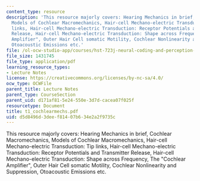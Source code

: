 ```yaml
---
content_type: resource
description: 'This resource majorly covers: Hearing Mechanics in brief, Cochlear Macromechanics,
  Models of Cochlear Macromechanics, Hair-cell Mechano-electric Transduction: Tip
  links, Hair-cell Mechano-electric Transduction: Receptor Potentials and Transmitter
  Release, Hair-cell Mechano-electric Transduction: Shape across Frequency, The "Cochlear
  Amplifier", Outer Hair Cell somatic Motility, Cochlear Nonlinearity and Suppression,
  Otoacoustic Emissions etc.'
file: /ol-ocw-studio-app/courses/hst-723j-neural-coding-and-perception-of-sound-spring-2005/d5d8496d3deef81407b634e2a2f9735c_t1_cochlearmechs.pdf
file_size: 1431745
file_type: application/pdf
learning_resource_types:
- Lecture Notes
license: https://creativecommons.org/licenses/by-nc-sa/4.0/
ocw_type: OCWFile
parent_title: Lecture Notes
parent_type: CourseSection
parent_uid: d171af81-5e24-550e-3d7d-cacea07f025f
resourcetype: Document
title: t1_cochlearmechs.pdf
uid: d5d8496d-3dee-f814-07b6-34e2a2f9735c
---
```

This resource majorly covers: Hearing Mechanics in brief, Cochlear Macromechanics, Models of Cochlear Macromechanics, Hair-cell Mechano-electric Transduction: Tip links, Hair-cell Mechano-electric Transduction: Receptor Potentials and Transmitter Release, Hair-cell Mechano-electric Transduction: Shape across Frequency, The "Cochlear Amplifier", Outer Hair Cell somatic Motility, Cochlear Nonlinearity and Suppression, Otoacoustic Emissions etc.